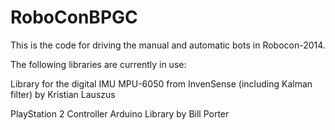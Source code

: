 RoboConBPGC
===========

This is the code for driving the manual and automatic bots in Robocon-2014.

The following libraries are currently in use:

Library for the digital IMU MPU-6050 from InvenSense (including Kalman filter) by Kristian Lauszus

PlayStation 2 Controller Arduino Library by Bill Porter
